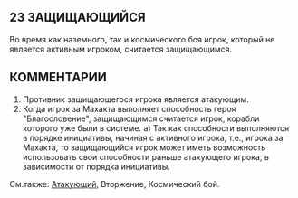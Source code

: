 23 ЗАЩИЩАЮЩИЙСЯ
---

Во время как наземного, так и космического боя игрок, который не является активным игроком, считается защищающимся.

КОММЕНТАРИИ
---
1) Противник защищающегося игрока является атакующим.
2) Когда игрок за Махакта выполняет способность героя "Благословение", защищающимся считается игрок, корабли которого уже были в системе.
а) Так как способности выполняются в порядке инициативы, начиная с активного игрока, т.е., игрока за Махакта, то защищающийся игрок может иметь возможность использовать свои способности раньше атакующего игрока, в зависимости от порядка инициативы.


См.также: [Атакующий](attacker.md), Вторжение, Космический бой.
